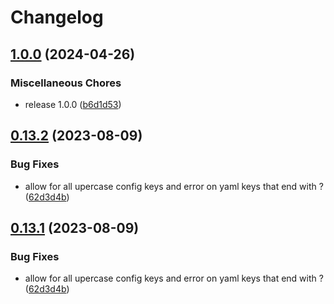 # Changelog

## [1.0.0](https://github.com/timgaleckas/hierarchical_config/compare/v0.13.2...v1.0.0) (2024-04-26)


### Miscellaneous Chores

* release 1.0.0 ([b6d1d53](https://github.com/timgaleckas/hierarchical_config/commit/b6d1d534072bf60bebacabef5f81d57bcb907eef))

## [0.13.2](https://github.com/timgaleckas/hierarchical_config/compare/v0.13.1...v0.13.2) (2023-08-09)


### Bug Fixes

* allow for all upercase config keys and error on yaml keys that end with ? ([62d3d4b](https://github.com/timgaleckas/hierarchical_config/commit/62d3d4b4c863787dd5b54d601ce0fed01f73ce4f))

## [0.13.1](https://github.com/timgaleckas/hierarchical_config/compare/v0.13.0...v0.13.1) (2023-08-09)


### Bug Fixes

* allow for all upercase config keys and error on yaml keys that end with ? ([62d3d4b](https://github.com/timgaleckas/hierarchical_config/commit/62d3d4b4c863787dd5b54d601ce0fed01f73ce4f))
